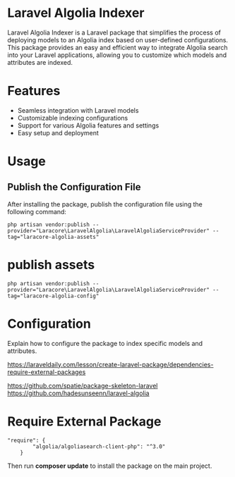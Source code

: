 # Laravel Algolia Indexer

Laravel Algolia Indexer is a Laravel package that simplifies the process of deploying models to an Algolia index based on user-defined configurations. This package provides an easy and efficient way to integrate Algolia search into your Laravel applications, allowing you to customize which models and attributes are indexed.

# Features
- Seamless integration with Laravel models
- Customizable indexing configurations
- Support for various Algolia features and settings
- Easy setup and deployment

# Usage
## Publish the Configuration File
After installing the package, publish the configuration file using the following command:
```
php artisan vendor:publish --provider="Laracore\LaravelAlgolia\LaravelAlgoliaServiceProvider" --tag="laracore-algolia-assets"
```

# publish assets
```
php artisan vendor:publish --provider="Laracore\LaravelAlgolia\LaravelAlgoliaServiceProvider" --tag="laracore-algolia-config"
```


# Configuration
Explain how to configure the package to index specific models and attributes.


https://laraveldaily.com/lesson/create-laravel-package/dependencies-require-external-packages

https://github.com/spatie/package-skeleton-laravel
https://github.com/hadesunseenn/laravel-algolia

# Require External Package

```
"require": {
        "algolia/algoliasearch-client-php": "^3.0"
    }
```
Then run __composer update__ to install the package on the main project.